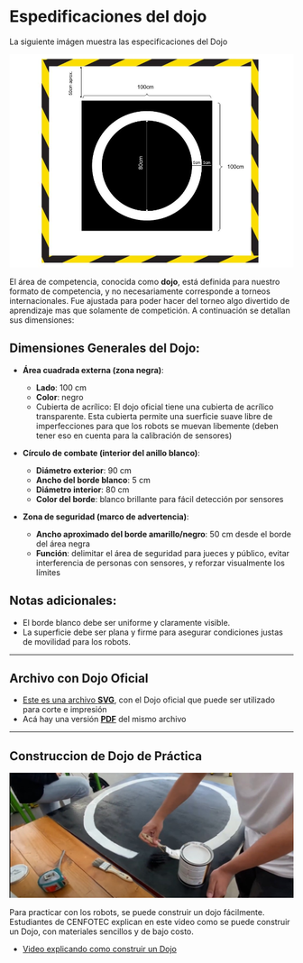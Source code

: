 # Espedificaciones del dojo

La siguiente imágen muestra las especificaciones del Dojo  

![dojo](https://github.com/Universidad-Cenfotec/Sumobot/blob/main/imagenes/Dojo_full.jpg)


El área de competencia, conocida como **dojo**, está definida para nuestro formato de competencia, y no necesariamente corresponde a torneos internacionales.  Fue ajustada para poder hacer del torneo algo divertido de aprendizaje mas que solamente de competición. A continuación se detallan sus dimensiones:

## Dimensiones Generales del Dojo:

* **Área cuadrada externa (zona negra)**:

  * **Lado**: 100 cm
  * **Color**: negro
  * Cubierta de acrílico: El dojo oficial tiene una cubierta de acrílico transparente. Esta cubierta permite una suerficie suave libre de imperfecciones para que los robots se muevan libemente (deben tener eso en cuenta para la calibración de sensores)

* **Círculo de combate (interior del anillo blanco)**:

  * **Diámetro exterior**: 90 cm
  * **Ancho del borde blanco**: 5 cm
  * **Diámetro interior**: 80 cm
  * **Color del borde**: blanco brillante para fácil detección por sensores

* **Zona de seguridad (marco de advertencia)**:

  * **Ancho aproximado del borde amarillo/negro**: 50 cm desde el borde del área negra
  * **Función**: delimitar el área de seguridad para jueces y público, evitar interferencia de personas con sensores, y reforzar visualmente los límites

## Notas adicionales:

* El borde blanco debe ser uniforme y claramente visible.
* La superficie debe ser plana y firme para asegurar condiciones justas de movilidad para los robots.
---
## Archivo con Dojo Oficial

- [Este es una archivo **SVG**](https://github.com/Universidad-Cenfotec/Sumobot/blob/main/archivos_de_fabricacion/Dojo_Oficial_Sumobot_CENFOTEC.svg), con el Dojo oficial que puede ser utilizado para corte e impresión
- Acá hay una versión [**PDF**](https://github.com/Universidad-Cenfotec/Sumobot/blob/main/archivos_de_fabricacion/Dojo_Oficial_Sumobot_CENFOTEC.pdf) del mismo archivo




--- 
## Construccion de Dojo de Práctica

![dojo](https://github.com/Universidad-Cenfotec/Sumobot/blob/main/imagenes/const_dojo_2025.jpg)

Para practicar con los robots, se puede construir un dojo fácilmente. Estudiantes de CENFOTEC explican en este video como se puede construir un Dojo, con materiales sencillos y de bajo costo.

- [Video explicando como construir un Dojo](https://youtu.be/kQZlyKjGssc?si=kFoVl_klJZuh9psP)



